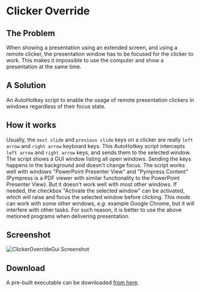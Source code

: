 # Clicker Override

## The Problem
When showing a presentation using an extended screen, and using a remote clicker, the presentation window has to be focused for the clicker to work. This makes it impossible to use the computer and show a presentation at the same time.

## A Solution
An AutoHotkey script to enable the usage of remote presentation clickers in windows regardless of their focus state.

## How it works
Usually, the `next slide` and `previous slide` keys on a clicker are really `left arrow` and `right arrow` keyboard keys. This AutoHotkey script intercepts `left arrow` and `right arrow` keys, and sends them to the selected window. The script shows a GUI window listing all open windows. Sending the keys happens in the background and doesn't change focus. The script works well with windows "PowerPoint Presenter View" and "Pympress Content" (Pympress is a PDF viewer with similar functionality to the PowerPoint Presenter View). But it doesn't work well with most other windows. If needed, the checkbox "Activate the selected window" can be activated, which will raise and focus the selected window before clicking. This mode can work with some other windows, *e.g.* example Google Chrome, but it will interfere with other tasks. For such reason, it is better to use the above metioned programs when delivering presentation.

## Screenshot
![ClickerOverrideGui Screenshot](screenshot.png)

## Download
A pre-built executable can be downloaded [from here](https://bucket.ballarin.cc/exes/ClickerOverrideGui.exe).
